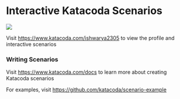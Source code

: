 # Interactive Katacoda Scenarios

[![](http://shields.katacoda.com/katacoda/ishwarya2305/count.svg)](https://www.katacoda.com/ishwarya2305 "Get your profile on Katacoda.com")

Visit https://www.katacoda.com/ishwarya2305 to view the profile and interactive scenarios

### Writing Scenarios
Visit https://www.katacoda.com/docs to learn more about creating Katacoda scenarios

For examples, visit https://github.com/katacoda/scenario-example
